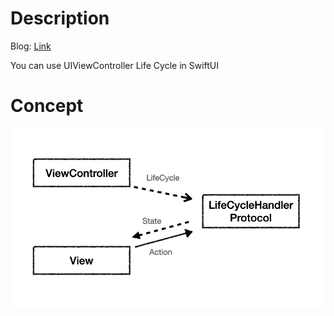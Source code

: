 # Description
Blog: [Link](https://doing-programming.tistory.com/entry/SwiftUI-SwiftUI-%ED%99%98%EA%B2%BD%EC%97%90%EC%84%9C-ViewController-Life-Cycle-%EC%82%AC%EC%9A%A9%ED%95%98%EA%B8%B0)

You can use UIViewController Life Cycle in SwiftUI

# Concept
![](src/concept.png)

